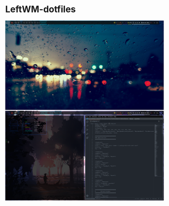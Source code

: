 # LeftWM-dotfiles

![](https://raw.githubusercontent.com/theCode-Breaker/LeftWM-dotfiles/master/example-1.png)
![](https://raw.githubusercontent.com/theCode-Breaker/LeftWM-dotfiles/master/example-2.png)
